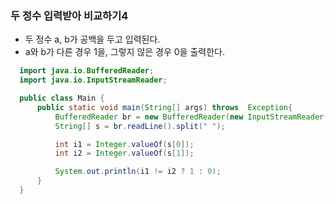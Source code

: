 ### 두 정수 입력받아 비교하기4
  - 두 정수 a, b가 공백을 두고 입력된다.
  - a와 b가 다른 경우 1을, 그렇지 않은 경우 0을 출력한다.
```java
  import java.io.BufferedReader;
  import java.io.InputStreamReader;

  public class Main {
      public static void main(String[] args) throws  Exception{
          BufferedReader br = new BufferedReader(new InputStreamReader(System.in));
          String[] s = br.readLine().split(" ");

          int i1 = Integer.valueOf(s[0]);
          int i2 = Integer.valueOf(s[1]);

          System.out.println(i1 != i2 ? 1 : 0);
      }
  }
```
